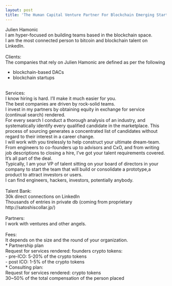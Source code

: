 ```yaml
---
layout: post
title: 'The Human Capital Venture Partner For Blockchain Emerging Startups'
---
```


Julien Hamonic <br>
I am hyper-focused on building teams based in the blockchain space. <br>
I am the most connected person to bitcoin and blockchain talent on LinkedIn. <br>
<br>
Clients: <br>
The companies that rely on Julien Hamonic are defined as per the following <br>
* blockchain-based DACs <br>
* blockchain startups <br>

<br>
Services: <br>
I know hiring is hard. I’ll make it much easier for you. <br>
The best companies are driven by rock-solid teams. <br>
I invest in my partners by obtaining equity in exchange for service (continual search) rendered. <br>
For every search I conduct a thorough analysis of an industry, and systematically identify every qualified candidate in the marketplace. This process of sourcing generates a concentrated list of candidates without regard to their interest in a career change. <br>
I will work with you tirelessly to help construct your ultimate dream-team. <br>
From engineers to co-founders up to advisors and CxO, and from writing job descriptions to closing a hire, I’ve got your talent requirements covered. It’s all part of the deal. <br>
Typically, I am your VP of talent sitting on your board of directors in your company to start the team that will build or consolidate a prototype,a product to attract investors or users. <br>
I can find engineers, hackers, investors, potentially anybody. <br>
<br>
Talent Bank: <br>
30k direct connections on LinkedIn <br>
Thousands of entries in private db (coming from proprietary http://satoshiscollar.jp/) <br>
<br>
Partners: <br>
I work with ventures and other angels. <br>
<br>
Fees: <br>
It depends on the size and the round of your organization.<br>
* Partnership plan <br>
Request for services rendered: founders crypto tokens: <br>
- pre-ICO: 5-20%  of the crypto tokens <br>
- post ICO: 1-5% of the crypto tokens <br>
* Consulting plan: <br>
Request for services rendered: crypto tokens <br>
30~50% of the total compensation of the person placed <br>
